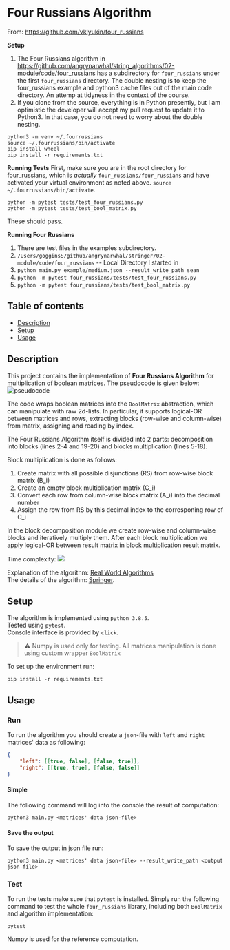 # Four Russians Algorithm

From: https://github.com/vklyukin/four_russians 

**Setup**
1. The Four Russians algorithm in https://github.com/angrynarwhal/string_algorithms/02-module/code/four_russians has a subdirectory for `four_russians` under the first `four_russians` directory. The double nesting is to keep the four_russians example and python3 cache files out of the main code directory. An attemp at tidyness in the context of the course. 
2. If you clone from the source, everything is in Python presently, but I am optimistic the developer will accept my pull request to update it to Python3. In that case, you do not need to worry about the double nesting. 
```
python3 -m venv ~/.fourrussians
source ~/.fourrussians/bin/activate
pip install wheel
pip install -r requirements.txt
```

**Running Tests**
First, make sure you are in the root directory for four_russians, which is *actually* `four_russians/four_russians` and have activated your virtual environment as noted above. `source ~/.fourrussians/bin/activate`. 

```
python -m pytest tests/test_four_russians.py
python -m pytest tests/test_bool_matrix.py
```

These should pass. 

**Running Four Russians**
1. There are test files in the examples subdirectory.
2. `/Users/gogginsS/github/angrynarwhal/stringer/02-module/code/four_russians` -- Local Directory I started in
3. `python main.py example/medium.json --result_write_path sean`
4. `python -m pytest four_russians/tests/test_four_russians.py `
5. `python -m pytest four_russians/tests/test_bool_matrix.py`


## Table of contents
* [Description](#description)
* [Setup](#setup)
* [Usage](#usage)

## Description
This project contains the implementation of **Four Russians Algorithm** for multiplication of boolean matrices.
The pseudocode is given below:
![pseudocode](https://louridas.github.io/rwa/assignments/four-russians/four_russians_algorithm.png)

The code wraps boolean matrices into the `BoolMatrix` abstraction, which can manipulate with raw 2d-lists. In particular, it supports logical-OR between matrices and rows, extracting blocks (row-wise and column-wise) from matrix, assigning and reading by index.

The Four Russians Algorithm itself is divided into 2 parts: decomposition into blocks (lines 2-4 and 19-20) and blocks multiplication (lines 5-18).

Block multiplication is done as follows:
1. Create matrix with all possible disjunctions (RS) from row-wise block matrix (B_i)
2. Create an empty block multiplication matrix (C_i)
3. Convert each row from column-wise block matrix (A_i) into the decimal number
4. Assign the row from RS by this decimal index to the corresponing row of C_i

In the block decomposition module we create row-wise and column-wise blocks and iteratively multiply them. After each block multiplication we apply logical-OR between result matrix in block multiplication result matrix.


Time complexity: <img src="https://render.githubusercontent.com/render/math?math=O(\frac{n^3}{log(n)})">

Explanation of the algorithm: [Real World Algorithms](https://louridas.github.io/rwa/assignments/four-russians/)  
The details of the algorithm: [Springer](https://link.springer.com/content/pdf/10.1007%2F978-0-387-88757-9_9.pdf).

## Setup
The algorithm is implemented using `python 3.8.5`.  
Tested using `pytest`.  
Console interface is provided by `click`.

> :warning: Numpy is used only for testing. All matrices manipulation is done using custom wrapper `BoolMatrix`


To set up the environment run:
```
pip install -r requirements.txt
```

## Usage

### Run

To run the algorithm you should create a `json`-file with `left` and `right` matrices' data as following:
```json
{
    "left": [[true, false], [false, true]],
    "right": [[true, true], [false, false]]
}
```

#### Simple
The following command will log into the console the result of computation:
```
python3 main.py <matrices' data json-file>
```

#### Save the output
To save the output in json file run:
```
python3 main.py <matrices' data json-file> --result_write_path <output json-file>
```

### Test
To run the tests make sure that `pytest` is installed.
Simply run the following command to test the whole `four_russians` library, including both `BoolMatrix` and algorithm implementation:
```
pytest
```

Numpy is used for the reference computation.
